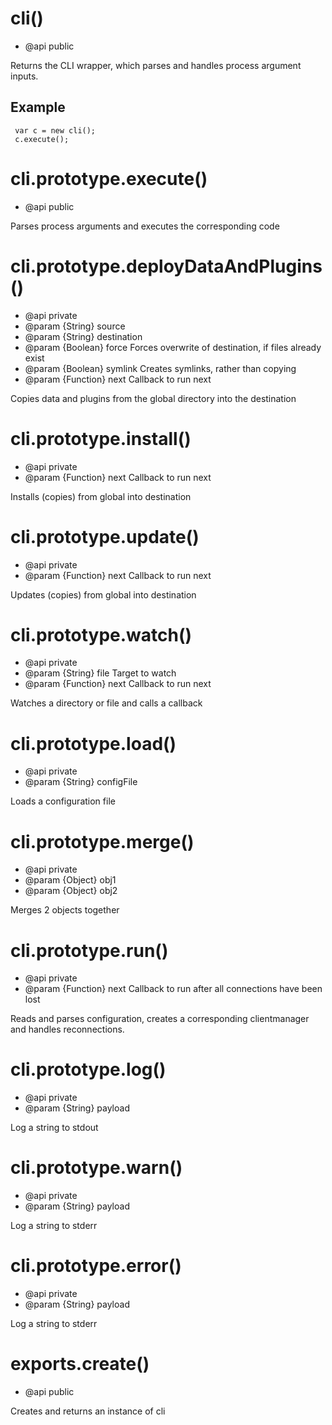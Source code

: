 
# cli()

 * @api public

 Returns the CLI wrapper, which parses and handles process argument inputs.
 
 ## Example
     var c = new cli();
     c.execute();

# cli.prototype.execute()

 * @api public

 Parses process arguments and executes the corresponding code

# cli.prototype.deployDataAndPlugins()

 * @api private
 * @param {String} source 
 * @param {String} destination 
 * @param {Boolean} force Forces overwrite of destination, if files already exist
 * @param {Boolean} symlink Creates symlinks, rather than copying
 * @param {Function} next Callback to run next

 Copies data and plugins from the global directory into the destination

# cli.prototype.install()

 * @api private
 * @param {Function} next Callback to run next

 Installs (copies) from global into destination

# cli.prototype.update()

 * @api private
 * @param {Function} next Callback to run next

 Updates (copies) from global into destination

# cli.prototype.watch()

 * @api private
 * @param {String} file Target to watch
 * @param {Function} next Callback to run next

 Watches a directory or file and calls a callback

# cli.prototype.load()

 * @api private
 * @param {String} configFile 

 Loads a configuration file

# cli.prototype.merge()

 * @api private
 * @param {Object} obj1 
 * @param {Object} obj2 

 Merges 2 objects together

# cli.prototype.run()

 * @api private
 * @param {Function} next Callback to run after all connections have been lost

 Reads and parses configuration, creates a corresponding clientmanager and
 handles reconnections.

# cli.prototype.log()

 * @api private
 * @param {String} payload 

 Log a string to stdout

# cli.prototype.warn()

 * @api private
 * @param {String} payload 

 Log a string to stderr

# cli.prototype.error()

 * @api private
 * @param {String} payload 

 Log a string to stderr

# exports.create()

 * @api public

 Creates and returns an instance of cli
